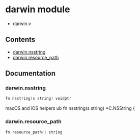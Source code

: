 # darwin module
- darwin.v
## Contents
- [darwin.nsstring](#darwinnsstring)
- [darwin.resource_path](#darwinresource_path)

## Documentation
### darwin.nsstring
```v
fn nsstring(s string) voidptr
```
macOS and iOS helpers 
ub fn nsstring(s string) *C.NSString {

### darwin.resource_path
```v
fn resource_path() string
```